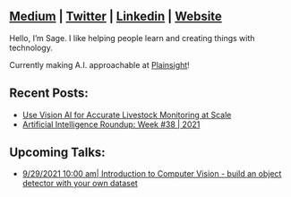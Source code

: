 ## [Medium](https://medium.com/@sagecodes) | [Twitter](https://twitter.com/sagecodes) | [Linkedin](https://www.linkedin.com/in/sageelliott/) | [Website](https://sageelliott.com/)

Hello, I’m Sage. I like helping people learn and creating things with technology.

Currently making A.I. approachable at [Plainsight](https://www.plainsight.ai/)!

## Recent Posts:
- [Use Vision AI for Accurate Livestock Monitoring at Scale](https://medium.com/plainsight/use-vision-ai-for-accurate-livestock-monitoring-at-scale-7e244cb6662d)
- [Artificial Intelligence Roundup: Week #38 | 2021](https://medium.com/plainsight/artificial-intelligence-week-38-2021-12454b6bfd24)

## Upcoming Talks:

- [9/29/2021 10:00 am| Introduction to Computer Vision - build an object detector with your own dataset](https://www.eventbrite.com/e/intro-to-computer-vision-building-object-detection-models-and-datasets-tickets-169650383865?aff=SageSocial)

